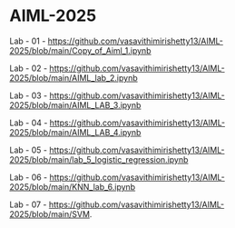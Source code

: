 # AIML-2025

Lab - 01 - https://github.com/vasavithimirishetty13/AIML-2025/blob/main/Copy_of_Aiml_1.ipynb

Lab - 02 - https://github.com/vasavithimirishetty13/AIML-2025/blob/main/AIML_lab_2.ipynb

Lab - 03 - https://github.com/vasavithimirishetty13/AIML-2025/blob/main/AIML_LAB_3.ipynb

Lab - 04 - https://github.com/vasavithimirishetty13/AIML-2025/blob/main/AIML_LAB_4.ipynb

Lab - 05 - https://github.com/vasavithimirishetty13/AIML-2025/blob/main/lab_5_logistic_regression.ipynb

Lab - 06 - https://github.com/vasavithimirishetty13/AIML-2025/blob/main/KNN_lab_6.ipynb

Lab - 07 - https://github.com/vasavithimirishetty13/AIML-2025/blob/main/SVM.
